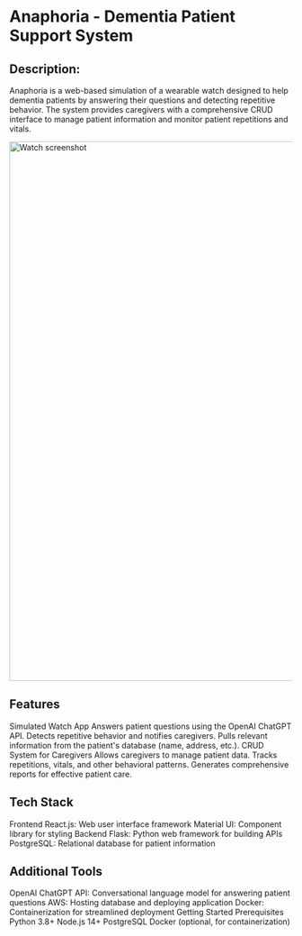 # Anaphoria - Dementia Patient Support System

## Description:
Anaphoria is a web-based simulation of a wearable watch designed to help dementia patients by answering their questions and detecting repetitive behavior. The system provides caregivers with a comprehensive CRUD interface to manage patient information and monitor patient repetitions and vitals.

<img width="958" alt="Watch screenshot" src="https://github.com/ahmedryasser/Anaphora/assets/56661044/be1a7f11-5203-422e-b175-8eb316823c9b">

## Features
Simulated Watch App
Answers patient questions using the OpenAI ChatGPT API.
Detects repetitive behavior and notifies caregivers.
Pulls relevant information from the patient's database (name, address, etc.).
CRUD System for Caregivers
Allows caregivers to manage patient data.
Tracks repetitions, vitals, and other behavioral patterns.
Generates comprehensive reports for effective patient care.
## Tech Stack
Frontend
React.js: Web user interface framework
Material UI: Component library for styling
Backend
Flask: Python web framework for building APIs
PostgreSQL: Relational database for patient information
## Additional Tools
OpenAI ChatGPT API: Conversational language model for answering patient questions
AWS: Hosting database and deploying application
Docker: Containerization for streamlined deployment
Getting Started
Prerequisites
Python 3.8+
Node.js 14+
PostgreSQL
Docker (optional, for containerization)
